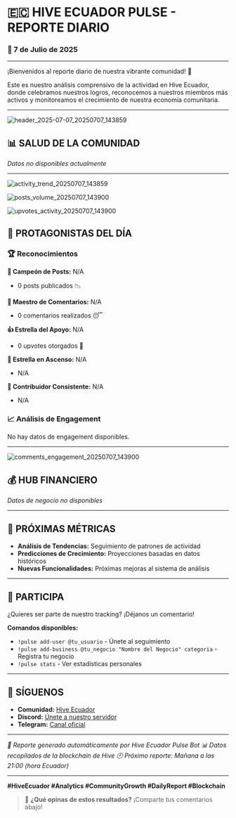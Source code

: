 
# 🇪🇨 HIVE ECUADOR PULSE - REPORTE DIARIO

### 📅 7 de Julio de 2025

---

¡Bienvenidos al reporte diario de nuestra vibrante comunidad! 🚀

Este es nuestro análisis comprensivo de la actividad en Hive Ecuador, donde celebramos nuestros logros, reconocemos a nuestros miembros más activos y monitoreamos el crecimiento de nuestra economía comunitaria.

---

![header_2025-07-07_20250707_143859](charts\header_2025-07-07_20250707_143859.png)

## 📊 SALUD DE LA COMUNIDAD

*Datos no disponibles actualmente*

---

![activity_trend_20250707_143859](charts\activity_trend_20250707_143859.png)

![posts_volume_20250707_143900](charts\posts_volume_20250707_143900.png)

![upvotes_activity_20250707_143900](charts\upvotes_activity_20250707_143900.png)


## 🌟 PROTAGONISTAS DEL DÍA

### 🏆 Reconocimientos

**📝 Campeón de Posts:** N/A
- 0 posts publicados 📉

**💬 Maestro de Comentarios:** N/A
- 0 comentarios realizados 😴

**👍 Estrella del Apoyo:** N/A
- 0 upvotes otorgados 👏

**🚀 Estrella en Ascenso:** N/A
- N/A

**🎯 Contribuidor Consistente:** N/A
- N/A

### 📈 Análisis de Engagement

No hay datos de engagement disponibles.

---

![comments_engagement_20250707_143900](charts\comments_engagement_20250707_143900.png)

## 💰 HUB FINANCIERO

*Datos de negocio no disponibles*

---


## 🔮 PRÓXIMAS MÉTRICAS

- **Análisis de Tendencias:** Seguimiento de patrones de actividad
- **Predicciones de Crecimiento:** Proyecciones basadas en datos históricos
- **Nuevas Funcionalidades:** Próximas mejoras al sistema de análisis

---

## 🤝 PARTICIPA

¿Quieres ser parte de nuestro tracking? ¡Déjanos un comentario!

**Comandos disponibles:**
- `!pulse add-user @tu_usuario` - Únete al seguimiento
- `!pulse add-business @tu_negocio "Nombre del Negocio" categoria` - Registra tu negocio
- `!pulse stats` - Ver estadísticas personales

---

## 📱 SÍGUENOS

- **Comunidad:** [Hive Ecuador](https://peakd.com/c/hive-115276)
- **Discord:** [Únete a nuestro servidor](https://discord.gg/hive-ecuador)
- **Telegram:** [Canal oficial](https://t.me/hive_ecuador)

---

*🤖 Reporte generado automáticamente por Hive Ecuador Pulse Bot*
*📊 Datos recopilados de la blockchain de Hive*
*🕘 Próximo reporte: Mañana a las 21:00 (hora Ecuador)*

---

**#HiveEcuador #Analytics #CommunityGrowth #DailyReport #Blockchain**

> 💭 **¿Qué opinas de estos resultados?** ¡Comparte tus comentarios abajo!
